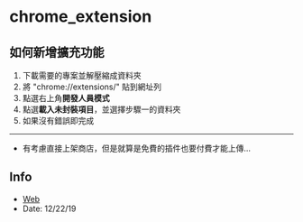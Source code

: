 # chrome_extension

## 如何新增擴充功能
1. 下載需要的專案並解壓縮成資料夾
2. 將 "chrome://extensions/" 貼到網址列
3. 點選右上角**開發人員模式**
4. 點選**載入未封裝項目**，並選擇步驟一的資料夾
5. 如果沒有錯誤即完成
---
* 有考慮直接上架商店，但是就算是免費的插件也要付費才能上傳...

## Info
* [Web](https://zero871015.github.io/)
* Date: 12/22/19
